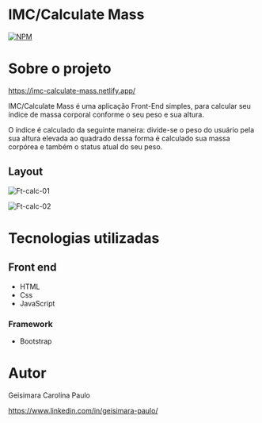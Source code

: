 #  IMC/Calculate Mass

[![NPM](https://img.shields.io/npm/l/react)](https://github.com/Geisimara/-IMC-Calculate-Mass/blob/main/LICENSE) 

# Sobre o projeto

https://imc-calculate-mass.netlify.app/

IMC/Calculate Mass é uma aplicação Front-End simples, para calcular seu índice de massa corporal conforme o seu peso e sua altura.

O índice é calculado da seguinte maneira: divide-se o peso do usuário pela sua altura elevada ao quadrado dessa forma é calculado sua massa corpórea e também o status atual do seu peso.

## Layout  
![Ft-calc-01](https://user-images.githubusercontent.com/74358473/109980558-cd119e80-7cde-11eb-9423-d06aeedbf740.png)



![Ft-calc-02](https://user-images.githubusercontent.com/74358473/109980674-e9154000-7cde-11eb-804d-8843136664ce.png)




# Tecnologias utilizadas
## Front end
- HTML 
-  Css 
- JavaScript

### Framework
- Bootstrap



# Autor

Geisimara Carolina Paulo

https://www.linkedin.com/in/geisimara-paulo/


